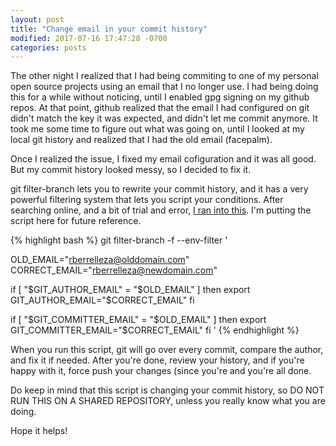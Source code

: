 ```yaml
---
layout: post
title: "Change email in your commit history"
modified: 2017-07-16 17:47:28 -0700
categories: posts
---
```


The other night I realized that I had being commiting to one of my personal open source projects using an email that I no longer use. I had being doing this for a while without noticing, until I enabled gpg signing on my github repos. At that point, github realized that the email I had configured on git didn't match the key it was expected, and didn't let me commit anymore. It took me some time to figure out what was going on, until I looked at my local git history and realized that I had the old email (facepalm). 

Once I realized the issue, I fixed my email cofiguration and it was all good. But my commit history looked messy, so I decided to fix it. 

git filter-branch lets you to rewrite your commit history, and it has a very powerful filtering system that lets you script your conditions. After searching online, and a bit of trial and error, [I ran into this](https://help.github.com/articles/changing-author-info/). I'm putting the script here for future reference.

{% highlight bash %}
 git filter-branch -f --env-filter '

OLD_EMAIL="rberrelleza@olddomain.com"
CORRECT_EMAIL="rberrelleza@newdomain.com"

if [ "$GIT_AUTHOR_EMAIL" = "$OLD_EMAIL" ]
then
    export GIT_AUTHOR_EMAIL="$CORRECT_EMAIL"
fi

if [ "$GIT_COMMITTER_EMAIL" = "$OLD_EMAIL" ]
then
    export GIT_COMMITTER_EMAIL="$CORRECT_EMAIL"
fi
'
{% endhighlight %}

When you run this script, git will go over every commit, compare the author, and fix it if needed. After you're done, review your history, and if you're happy with it, force push your changes (since you're and you're all done. 

Do keep in mind that this script is changing your commit history, so DO NOT RUN THIS ON A SHARED REPOSITORY, unless you really know what you are doing. 

Hope it helps!

